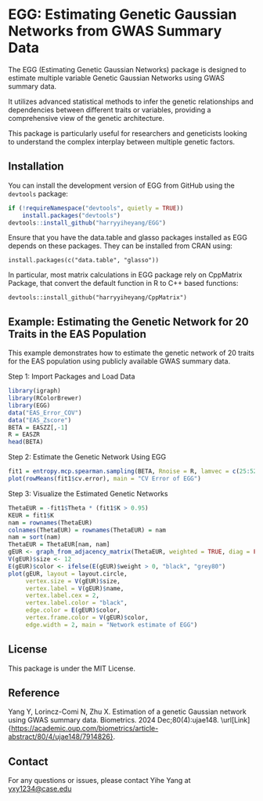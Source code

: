# EGG: Estimating Genetic Gaussian Networks from GWAS Summary Data

The EGG (Estimating Genetic Gaussian Networks) package is designed to estimate multiple variable Genetic Gaussian Networks using GWAS summary data. 

It utilizes advanced statistical methods to infer the genetic relationships and dependencies between different traits or variables, providing a comprehensive view of the genetic architecture. 

This package is particularly useful for researchers and geneticists looking to understand the complex interplay between multiple genetic factors.

## Installation

You can install the development version of EGG from GitHub using the `devtools` package:

```R
if (!requireNamespace("devtools", quietly = TRUE))
    install.packages("devtools")
devtools::install_github("harryyiheyang/EGG")
```
Ensure that you have the data.table and glasso packages installed as EGG depends on these packages. They can be installed from CRAN using:
```
install.packages(c("data.table", "glasso"))
```
In particular, most matrix calculations in EGG package rely on CppMatrix Package, that convert the default function in R to C++ based functions:
```
devtools::install_github("harryyiheyang/CppMatrix")
```
## Example: Estimating the Genetic Network for 20 Traits in the EAS Population

This example demonstrates how to estimate the genetic network of 20 traits for the EAS population using publicly available GWAS summary data.

Step 1: Import Packages and Load Data
```R
library(igraph)
library(RColorBrewer)
library(EGG)
data("EAS_Error_COV")
data("EAS_Zscore")
BETA = EASZZ[,-1]
R = EASZR
head(BETA)
```
Step 2: Estimate the Genetic Network Using EGG
```R
fit1 = entropy.mcp.spearman.sampling(BETA, Rnoise = R, lamvec = c(25:52)/1125, max.eps = 0.005, max.iter = 25, rho = 0.05, mineig = 0.01, subfrac = 0.5, subthres = 0.5, subtime = 300, alpha = 0)
plot(rowMeans(fit1$cv.error), main = "CV Error of EGG")
```
Step 3: Visualize the Estimated Genetic Networks
```R
ThetaEUR = -fit1$Theta * (fit1$K > 0.95)
KEUR = fit1$K
nam = rownames(ThetaEUR)
colnames(ThetaEUR) = rownames(ThetaEUR) = nam
nam = sort(nam)
ThetaEUR = ThetaEUR[nam, nam]
gEUR <- graph_from_adjacency_matrix(ThetaEUR, weighted = TRUE, diag = FALSE, mode = "undirected")
V(gEUR)$size <- 12
E(gEUR)$color <- ifelse(E(gEUR)$weight > 0, "black", "grey80")
plot(gEUR, layout = layout.circle,
     vertex.size = V(gEUR)$size,
     vertex.label = V(gEUR)$name,
     vertex.label.cex = 2,
     vertex.label.color = "black",
     edge.color = E(gEUR)$color,
     vertex.frame.color = V(gEUR)$color,
     edge.width = 2, main = "Network estimate of EGG")
```
## License

This package is under the MIT License.

## Reference 

Yang Y, Lorincz-Comi N, Zhu X. Estimation of a genetic Gaussian network using GWAS summary data. Biometrics. 2024 Dec;80(4):ujae148. \url[Link]{https://academic.oup.com/biometrics/article-abstract/80/4/ujae148/7914826}.

## Contact

For any questions or issues, please contact Yihe Yang at yxy1234@case.edu
